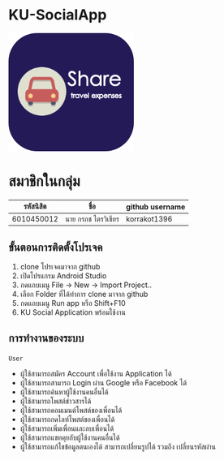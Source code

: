 # KU-SocialApp
![](https://github.com/korrakot1396/Share-Travel-Expenses/blob/main/assets/images/logo_app.png)
# สมาชิกในกลุ่ม
| รหัสนิสิต  | ชื่อ  | github username |
| ------------ | ------------ | ------------ | 
| 6010450012 | นาย กรกช ไตรวิเชียร | korrakot1396 |

## ขั้นตอนการติดตั้งโปรเจค
1. clone โปรเจคมาจาก github 
2. เปิดโปรแกรม Android Studio
3. กดแถบเมนู File -> New -> Import Project..
4. เลือก Folder ที่ได้ทำการ clone มาจาก github 
5. กดแถบเมนู Run app หรือ Shift+F10
6. KU Social Application พร้อมใช้งาน

## การทำงานของระบบ
`User` 
- ผู้ใช้สามารถสมัคร Account เพื่อใช้งาน Application ได้
- ผู้ใช้สามารถสามารถ Login ผ่าน Google หรือ Facebook ได้
- ผู้ใช้สามารถค้นหาผู้ใช้งานคนอื่นได้
- ผู้ใช้สามารถโพสต์ข่าวสารได้
- ผู้ใช้สามารถคอมเมนต์โพสต์ของเพื่อนได้
- ผู้ใช้สามารถกดไลท์โพสต์ของเพื่อนได้
- ผู้ใช้สามารถเพิ่มเพื่อนและลบเพื่อนได้
- ผู้ใช้สามารถแชทคุยกับผู้ใช้งานคนอื่นได้
- ผู้ใช้สามารถแก้ไขข้อมูลตนเองได้ สามารถเปลี่ยนรูปได้ รวมถึง เปลี่ยนรหัสผ่าน




